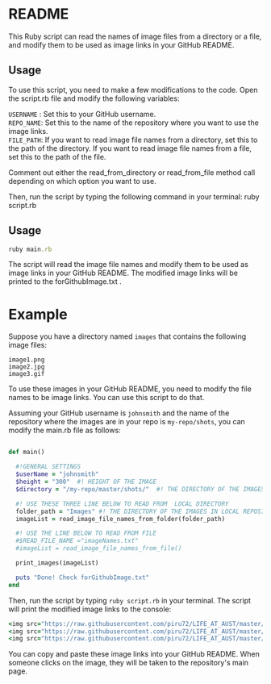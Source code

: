 
# README
This Ruby script can read the names of image files from a directory or a file, and modify them to be used as image links in your GitHub README.

## Usage
To use this script, you need to make a few modifications to the code. Open the script.rb file and modify the following variables:

`USERNAME` : Set this to your GitHub username.<br>
`REPO_NAME`: Set this to the name of the repository where you want to use the image links.<br>
`FILE_PATH`: If you want to read image file names from a directory, set this to the path of the directory. If you want to read image file names from a file, set this to the path of the file.

Comment out either the read_from_directory or read_from_file method call depending on which option you want to use.

Then, run the script by typing the following command in your terminal:
ruby script.rb

## Usage
```ruby
ruby main.rb
```

The script will read the image file names and modify them to be used as image links in your GitHub README. The modified image links will be printed to the forGithubImage.txt .

# Example

Suppose you have a directory named `images` that contains the following image files:

`image1.png`<br>
`image2.jpg`<br>
`image3.gif`<br>

To use these images in your GitHub README, you need to modify the file names to be image links. You can use this script to do that.

Assuming your GitHub username is `johnsmith` and the name of the repository where  the images are in your repo is `my-repo/shots`, you can modify the main.rb file as follows:


```ruby

def main()

  #!GENERAL SETTINGS
  $userName = "johnsmith"
  $height = "300"  #! HEIGHT OF THE IMAGE
  $directory = "/my-repo/master/shots/"  #! THE DIRECTORY OF THE IMAGES IN REMOTE REPOSITORY

  #! USE THESE THREE LINE BELOW TO READ FROM  LOCAL DIRECTORY
  folder_path = "Images" #! THE DIRECTORY OF THE IMAGES IN LOCAL REPOSITORY
  imageList = read_image_file_names_from_folder(folder_path)

  #! USE THE LINE BELOW TO READ FROM FILE
  #$READ_FILE_NAME ="imageNames.txt"
  #imageList = read_image_file_names_from_file()

  print_images(imageList)

  puts "Done! Check forGithubImage.txt"
end
```

Then, run the script by typing `ruby script.rb` in your terminal. The script will print the modified image links to the console:

```ruby
<img src="https://raw.githubusercontent.com/piru72/LIFE_AT_AUST/master/2.%20Game%20Shots/image1.png"  height="300">
<img src="https://raw.githubusercontent.com/piru72/LIFE_AT_AUST/master/2.%20Game%20Shots/image2.jpg"  height="300">
<img src="https://raw.githubusercontent.com/piru72/LIFE_AT_AUST/master/2.%20Game%20Shots/image3.gif"  height="300">
```

You can copy and paste these image links into your GitHub README. When someone clicks on the image, they will be taken to the repository's main page.